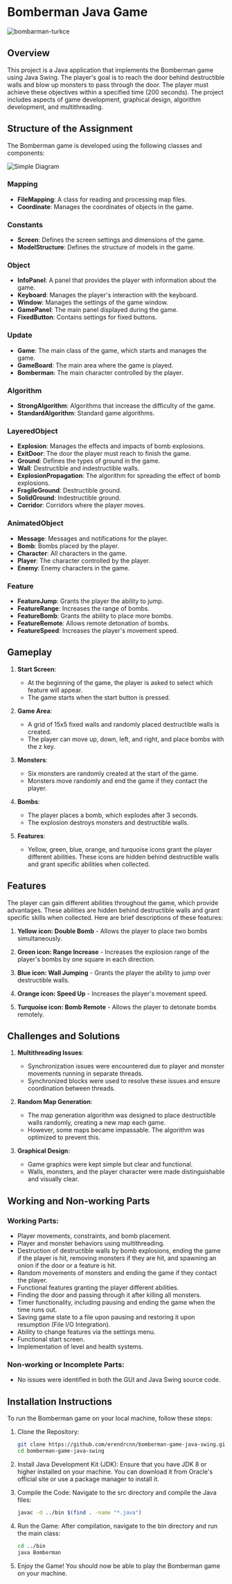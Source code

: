 # Bomberman Java Game

![bombarman-turkce](gameplay.gif)

## Overview
This project is a Java application that implements the Bomberman game using Java Swing. The player's goal is to reach the door behind destructible walls and blow up monsters to pass through the door. The player must achieve these objectives within a specified time (200 seconds). The project includes aspects of game development, graphical design, algorithm development, and multithreading.

## Structure of the Assignment
The Bomberman game is developed using the following classes and components:

![Simple Diagram](DiyagramBasit.png)


### Mapping
- **FileMapping**: A class for reading and processing map files.
- **Coordinate**: Manages the coordinates of objects in the game.

### Constants
- **Screen**: Defines the screen settings and dimensions of the game.
- **ModelStructure**: Defines the structure of models in the game.

### Object
- **InfoPanel**: A panel that provides the player with information about the game.
- **Keyboard**: Manages the player's interaction with the keyboard.
- **Window**: Manages the settings of the game window.
- **GamePanel**: The main panel displayed during the game.
- **FixedButton**: Contains settings for fixed buttons.

### Update
- **Game**: The main class of the game, which starts and manages the game.
- **GameBoard**: The main area where the game is played.
- **Bomberman**: The main character controlled by the player.

### Algorithm
- **StrongAlgorithm**: Algorithms that increase the difficulty of the game.
- **StandardAlgorithm**: Standard game algorithms.

### LayeredObject
- **Explosion**: Manages the effects and impacts of bomb explosions.
- **ExitDoor**: The door the player must reach to finish the game.
- **Ground**: Defines the types of ground in the game.
- **Wall**: Destructible and indestructible walls.
- **ExplosionPropagation**: The algorithm for spreading the effect of bomb explosions.
- **FragileGround**: Destructible ground.
- **SolidGround**: Indestructible ground.
- **Corridor**: Corridors where the player moves.

### AnimatedObject
- **Message**: Messages and notifications for the player.
- **Bomb**: Bombs placed by the player.
- **Character**: All characters in the game.
- **Player**: The character controlled by the player.
- **Enemy**: Enemy characters in the game.

### Feature
- **FeatureJump**: Grants the player the ability to jump.
- **FeatureRange**: Increases the range of bombs.
- **FeatureBomb**: Grants the ability to place more bombs.
- **FeatureRemote**: Allows remote detonation of bombs.
- **FeatureSpeed**: Increases the player's movement speed.

## Gameplay
1. **Start Screen**:
   - At the beginning of the game, the player is asked to select which feature will appear.
   - The game starts when the start button is pressed.

2. **Game Area**:
   - A grid of 15x5 fixed walls and randomly placed destructible walls is created.
   - The player can move up, down, left, and right, and place bombs with the z key.

3. **Monsters**:
   - Six monsters are randomly created at the start of the game.
   - Monsters move randomly and end the game if they contact the player.

4. **Bombs**:
   - The player places a bomb, which explodes after 3 seconds.
   - The explosion destroys monsters and destructible walls.

5. **Features**:
   - Yellow, green, blue, orange, and turquoise icons grant the player different abilities. These icons are hidden behind destructible walls and grant specific abilities when collected.

## Features
The player can gain different abilities throughout the game, which provide advantages. These abilities are hidden behind destructible walls and grant specific skills when collected. Here are brief descriptions of these features:

1. **Yellow icon: Double Bomb** - Allows the player to place two bombs simultaneously.

2. **Green icon: Range Increase** - Increases the explosion range of the player's bombs by one square in each direction.

3. **Blue icon: Wall Jumping** - Grants the player the ability to jump over destructible walls.

4. **Orange icon: Speed Up** - Increases the player's movement speed.

5. **Turquoise icon: Bomb Remote** - Allows the player to detonate bombs remotely.

## Challenges and Solutions
1. **Multithreading Issues**:
   - Synchronization issues were encountered due to player and monster movements running in separate threads.
   - Synchronized blocks were used to resolve these issues and ensure coordination between threads.

2. **Random Map Generation**:
   - The map generation algorithm was designed to place destructible walls randomly, creating a new map each game.
   - However, some maps became impassable. The algorithm was optimized to prevent this.

3. **Graphical Design**:
   - Game graphics were kept simple but clear and functional.
   - Walls, monsters, and the player character were made distinguishable and visually clear.

## Working and Non-working Parts
### Working Parts:
- Player movements, constraints, and bomb placement.
- Player and monster behaviors using multithreading.
- Destruction of destructible walls by bomb explosions, ending the game if the player is hit, removing monsters if they are hit, and spawning an onion if the door or a feature is hit.
- Random movements of monsters and ending the game if they contact the player.
- Functional features granting the player different abilities.
- Finding the door and passing through it after killing all monsters.
- Timer functionality, including pausing and ending the game when the time runs out.
- Saving game state to a file upon pausing and restoring it upon resumption (File I/O Integration).
- Ability to change features via the settings menu.
- Functional start screen.
- Implementation of level and health systems.

### Non-working or Incomplete Parts:
- No issues were identified in both the GUI and Java Swing source code.

## Installation Instructions

To run the Bomberman game on your local machine, follow these steps:

1. Clone the Repository:
   ```sh
   git clone https://github.com/erendrcnn/bomberman-game-java-swing.git
   cd bomberman-game-java-swing
   ```

2. Install Java Development Kit (JDK): Ensure that you have JDK 8 or higher installed on your machine. You can download it from Oracle's official site or use a package manager to install it.

3. Compile the Code: Navigate to the src directory and compile the Java files:
   ```sh
   javac -d ../bin $(find . -name "*.java")
   ```

4. Run the Game: After compilation, navigate to the bin directory and run the main class:
   ```sh
   cd ../bin
   java Bomberman
   ```

5. Enjoy the Game! You should now be able to play the Bomberman game on your machine.
